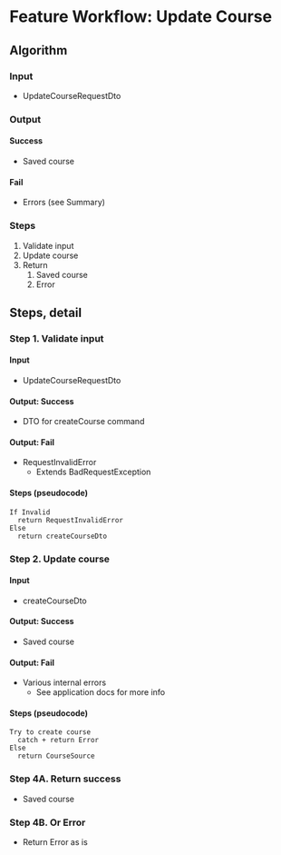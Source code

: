 # Feature Workflow: Update Course

## Algorithm

### Input

- UpdateCourseRequestDto

### Output

#### Success

- Saved course

#### Fail

- Errors (see Summary)

### Steps

1. Validate input
2. Update course
3. Return
   1. Saved course
   2. Error

## Steps, detail

### Step 1. Validate input

#### Input

- UpdateCourseRequestDto

#### Output: Success

- DTO for createCourse command

#### Output: Fail

- RequestInvalidError
  - Extends BadRequestException

#### Steps (pseudocode)

```
If Invalid
  return RequestInvalidError
Else
  return createCourseDto
```

### Step 2. Update course

#### Input

- createCourseDto

#### Output: Success

- Saved course

#### Output: Fail

- Various internal errors
  - See application docs for more info

#### Steps (pseudocode)

```
Try to create course
  catch + return Error
Else
  return CourseSource
```

### Step 4A. Return success

- Saved course

### Step 4B. Or Error

- Return Error as is
